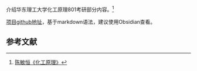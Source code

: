 介绍华东理工大学化工原理801考研部分内容。[^ref1]

[项目github地址](https://github.com/hhlans/INFO)，基于markdown语法，建议使用Obsidian查看。

## 参考文献
[^ref1]: [陈敏恒《化工原理》](https://baike.baidu.com/item/%E5%8C%96%E5%B7%A5%E5%8E%9F%E7%90%86/59107530?fr=ge_ala)